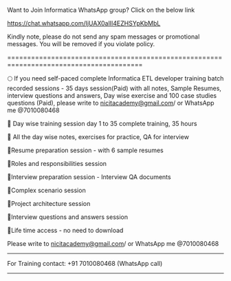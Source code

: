Want to Join Informatica WhatsApp group? Click on the below link

https://chat.whatsapp.com/IjUAX0alII4EZHSYpKbMbL

Kindly note, please do not send any spam messages or promotional messages. 
You will be removed if you violate policy. 

========================================================================================


🌕 If you need self-paced complete Informatica ETL developer training batch recorded sessions - 35 days session(Paid) with all notes, Sample Resumes, interview questions and answers, Day wise exercise and 100 case studies questions (Paid), please write to nicitacademy@gmail.com/ or WhatsApp me @7010080468

📌 Day wise training session day 1 to 35 complete training, 35 hours

📌 All the day wise notes, exercises for practice, QA for interview

📌Resume preparation session - with 6 sample resumes

📌Roles and responsibilities session

📌Interview preparation session - Interview QA documents

📌Complex scenario session

📌Project architecture session

📌Interview questions and answers session

📌Life time access - no need to download

Please write to nicitacademy@gmail.com/ or WhatsApp me @7010080468


*******************************************************************************
For Training contact: 
+91 7010080468 (WhatsApp call)
********************************************************************************



